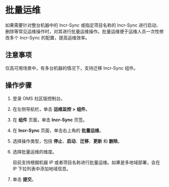 # 批量运维

如果需要针对整台机器中的 Incr-Sync 或指定项目名称的 Incr-Sync 进行启动、删除等常见运维操作时，对其进行批量运维操作。批量运维便于运维人员一次性修改多个 Incr-Sync 的配置，提高运维效率。

## 注意事项

仅高可用场景中，有多台机器的情况下，支持迁移 Incr-Sync 组件。

## 操作步骤

1. 登录 OMS 社区版控制台。

2. 在左侧导航栏，单击 **运维监控** **\>** **组件**。

3. 在 **组件** 页面，单击 **Incr-Sync** 页签。

4. 在 **Incr-Sync** 页面，单击右上角的 **批量运维**。

5. 选择操作类型，包括 **停止**、**启动**、**迁移**、**更新** 和 **删除**。

6. 选择批量运维的维度。

   目前支持根据机器 IP 或者项目名称进行批量运维。如果是多地域部署，会在 IP 下拉列表中添加地域信息。

7. 单击 **提交**。
